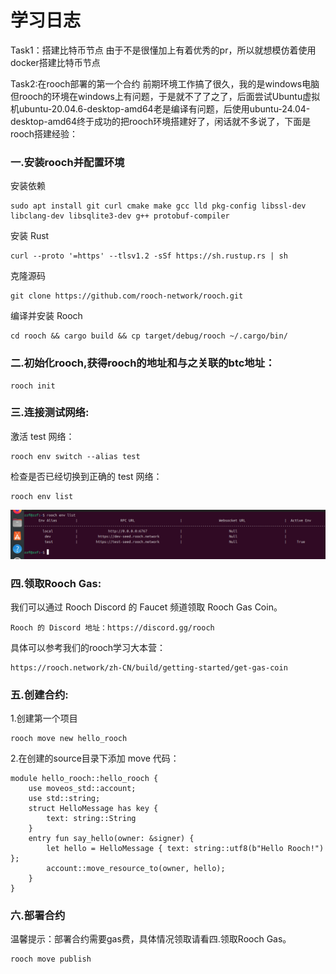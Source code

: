 # 学习日志

Task1：搭建比特币节点
由于不是很懂加上有着优秀的pr，所以就想模仿着使用docker搭建比特币节点

Task2:在rooch部署的第一个合约
前期环境工作搞了很久，我的是windows电脑但rooch的环境在windows上有问题，于是就不了了之了，后面尝试Ubuntu虚拟机ubuntu-20.04.6-desktop-amd64老是编译有问题，后使用ubuntu-24.04-desktop-amd64终于成功的把rooch环境搭建好了，闲话就不多说了，下面是rooch搭建经验：

### 一.安装rooch并配置环境

安装依赖

```
sudo apt install git curl cmake make gcc lld pkg-config libssl-dev libclang-dev libsqlite3-dev g++ protobuf-compiler
```

安装 Rust

```
curl --proto '=https' --tlsv1.2 -sSf https://sh.rustup.rs | sh
```

克隆源码

```
git clone https://github.com/rooch-network/rooch.git
```

编译并安装 Rooch

```
cd rooch && cargo build && cp target/debug/rooch ~/.cargo/bin/
```

### 二.初始化rooch,获得rooch的地址和与之关联的btc地址：

```
rooch init
```

### 三.连接测试网络:

激活 test 网络：

```
rooch env switch --alias test
```

检查是否已经切换到正确的 test 网络：

```
rooch env list
```
![alt text](image/task2_check_env.png)

### 四.领取Rooch Gas:
我们可以通过 Rooch Discord 的 Faucet 频道领取 Rooch Gas Coin。
```
Rooch 的 Discord 地址：https://discord.gg/rooch
```
具体可以参考我们的rooch学习大本营：
```
https://rooch.network/zh-CN/build/getting-started/get-gas-coin
```
### 五.创建合约:
1.创建第一个项目
```
rooch move new hello_rooch
```
2.在创建的source目录下添加 move 代码：
```
module hello_rooch::hello_rooch {
    use moveos_std::account;
    use std::string;
    struct HelloMessage has key {
        text: string::String
    }
    entry fun say_hello(owner: &signer) {
        let hello = HelloMessage { text: string::utf8(b"Hello Rooch!") };
        account::move_resource_to(owner, hello);
    }
}
```
### 六.部署合约
温馨提示：部署合约需要gas费，具体情况领取请看四.领取Rooch Gas。
```
rooch move publish
```


